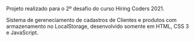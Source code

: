 Projeto realizado para o 2º desafio do curso Hiring Coders 2021.

Sistema de gereneciamento de cadastros de Clientes e produtos com armazenamento no LocalStorage, desenvolvido somente em HTML, CSS 3 e JavaScript.

